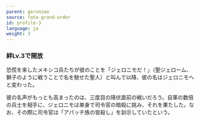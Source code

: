 ```yaml
---
parent: geronimo
source: fate-grand-order
id: profile-3
language: ja
weight: 3
---
```


### 絆Lv.3で開放

恐慌を来したメキシコ兵たちが彼のことを「ジェロニモだ！」（聖ジェローム、獅子のように戦うことで名を馳せた聖人）と叫んで以降、彼の名はジェロニモへと変わった。

彼の名声がもっとも高まったのは、三度目の降伏直前の戦いだろう。自軍の数倍の兵士を相手に、ジェロニモは単身で司令官の暗殺に挑み、それを果たした。なお、その際に司令官は「アパッチ族の皆殺し」を訓示していたという。
